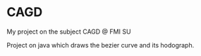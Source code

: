 # CAGD
My project on the subject CAGD @ FMI SU

Project on java which draws the bezier curve and its hodograph.


